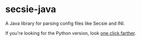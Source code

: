 # secsie-java
A Java library for parsing config files like Secsie and INI.

If you're looking for the Python version, look [one click farther](https://github.com/noahbroyles/secsie-conf).
